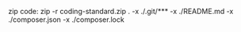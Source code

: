 zip code:
zip -r coding-standard.zip . -x ./.git/**\* -x ./README.md -x ./composer.json -x ./composer.lock
